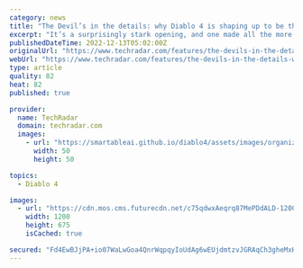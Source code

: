 ```yaml
---
category: news
title: "The Devil’s in the details: why Diablo 4 is shaping up to be the series' best yet"
excerpt: "It’s a surprisingly stark opening, and one made all the more grim just minutes later, as the surviving bandits have the blood sucked out of them, a sea of crimson summoning forth Diablo 4 ’s big bad: ..."
publishedDateTime: 2022-12-13T05:02:00Z
originalUrl: "https://www.techradar.com/features/the-devils-in-the-details-why-diablo-4-is-shaping-up-to-be-the-series-best-yet"
webUrl: "https://www.techradar.com/features/the-devils-in-the-details-why-diablo-4-is-shaping-up-to-be-the-series-best-yet"
type: article
quality: 82
heat: 82
published: true

provider:
  name: TechRadar
  domain: techradar.com
  images:
    - url: "https://smartableai.github.io/diablo4/assets/images/organizations/techradar.com-50x50.jpg"
      width: 50
      height: 50

topics:
  - Diablo 4

images:
  - url: "https://cdn.mos.cms.futurecdn.net/c75qdwxAeqrq87MePDdALD-1200-80.png"
    width: 1200
    height: 675
    isCached: true

secured: "Fd4EwBJjPA+io07WaLwGoa4QnrWqpqyIoUdAg6wEUjdmtzvJGRAqCh3gheMxHSkVyrhdRqgIimlF1ZvH+2Iuhxtc4IGsskTf9RGAZKc6syrv2lyZu3rrRVMWxlOSYpfDJE1ueaQo8QeGzoTOR9W6N9ccDV2HWEgs7cqfig8t2dCyQZWSU57TRwpXKM4gfUj81PYTD/hVFgWVfSe6pvB2UR6RJBUbPJjpJ6Rz6ZpEZHBf3CBVwUhXLvDTG/r0Rv+mXtavjrVfAPxLf+dEKNGi7wddp0/9eaqIa8IsSOfa0XQIawVm3/+8nBRPkaDIKWoM8j0Udiph+/rm8XFWsOfHVoc6ZN79or/JKpXLB/lbFwg=;3g7MANdI/dizt1nTwcPcGg=="
---
```


